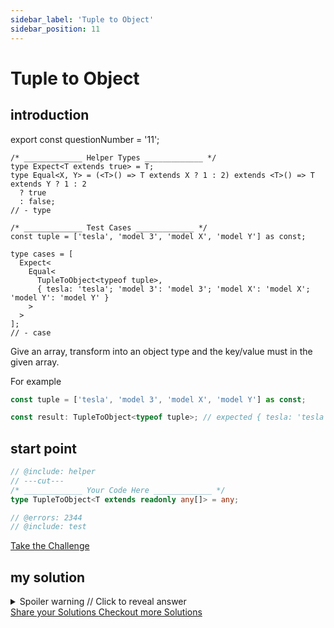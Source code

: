 ```yaml
---
sidebar_label: 'Tuple to Object'
sidebar_position: 11
---
```


# Tuple to Object

## introduction

export const questionNumber = '11';

```twoslash include helper
/* _____________ Helper Types _____________ */
type Expect<T extends true> = T;
type Equal<X, Y> = (<T>() => T extends X ? 1 : 2) extends <T>() => T extends Y ? 1 : 2
  ? true
  : false;
// - type
```

```twoslash include test
/* _____________ Test Cases _____________ */
const tuple = ['tesla', 'model 3', 'model X', 'model Y'] as const;

type cases = [
  Expect<
    Equal<
      TupleToObject<typeof tuple>,
      { tesla: 'tesla'; 'model 3': 'model 3'; 'model X': 'model X'; 'model Y': 'model Y' }
    >
  >
];
// - case
```

Give an array, transform into an object type and the key/value must in the given array.

For example

```ts
const tuple = ['tesla', 'model 3', 'model X', 'model Y'] as const;

const result: TupleToObject<typeof tuple>; // expected { tesla: 'tesla', 'model 3': 'model 3', 'model X': 'model X', 'model Y': 'model Y'}
```

## start point

```ts twoslash
// @include: helper
// ---cut---
/* _____________ Your Code Here _____________ */
type TupleToObject<T extends readonly any[]> = any;

// @errors: 2344
// @include: test
```

<span className="badge-links">
  <a
    className="challenge"
    target="\_blank"
    href={`https://tsch.js.org/${questionNumber}/play`}
  >
    Take the Challenge
  </a>
</span>

## my solution

<details>

<summary>Spoiler warning // Click to reveal answer</summary>

```ts twoslash
// @include: helper

// @include: test

/* _____________ Answer Here _____________ */
/// ---cut---
type TupleToObject<T extends readonly any[]> = {
  [k in T[number]]: k;
};
```

</details>

<span className="badge-links">
  <a
    className="share"
    target="\_blank"
    href={`https://tsch.js.org/${questionNumber}/answer`}
  >
    Share your Solutions
  </a>
  <a
    className="solution"
    target="\_blank"
    href={`https://tsch.js.org/${questionNumber}/solutions`}
  >
    Checkout more Solutions
  </a>
</span>
